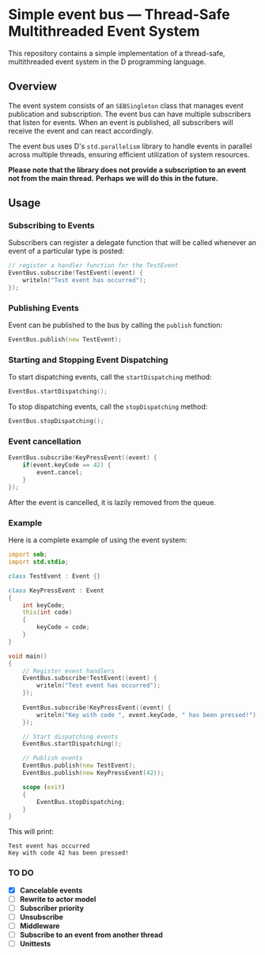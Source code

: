 # **Simple event bus —** Thread-Safe Multithreaded Event System

This repository contains a simple implementation of a thread-safe, multithreaded event system in the D programming language.

## Overview

The event system consists of an `SEBSingleton` class that manages event publication and subscription. The event bus can have multiple subscribers that listen for events. When an event is published, all subscribers will receive the event and can react accordingly.

The event bus uses D's `std.parallelism` library to handle events in parallel across multiple threads, ensuring efficient utilization of system resources.

**Please note that the library does not provide a subscription to an event not from the main thread.** **Perhaps we will do this in the future.**

## Usage

### Subscribing to Events

Subscribers can register a delegate function that will be called whenever an event of a particular type is posted:

```d
// register a handler function for the TestEvent
EventBus.subscribe!TestEvent((event) {
	writeln("Test event has occurred");
});
```

### Publishing Events

Event can be published to the bus by calling the `publish` function:

```d
EventBus.publish(new TestEvent);
```

### Starting and Stopping Event Dispatching

To start dispatching events, call the `startDispatching` method:

```d
EventBus.startDispatching();
```

To stop dispatching events, call the `stopDispatching` method:

```d
EventBus.stopDispatching();
```

### **Event cancellation**

```D
EventBus.subscribe!KeyPressEvent((event) {
	if(event.keyCode == 42) {
		event.cancel;
	}
});
```

After the event is cancelled, it is lazily removed from the queue.

### Example

Here is a complete example of using the event system:

```d
import seb;
import std.stdio;

class TestEvent : Event {}

class KeyPressEvent : Event
{
    int keyCode;
    this(int code)
    {
        keyCode = code;
    }
}

void main()
{
    // Register event handlers
    EventBus.subscribe!TestEvent((event) {
        writeln("Test event has occurred");
    });
  
    EventBus.subscribe!KeyPressEvent((event) {
        writeln("Key with code ", event.keyCode, " has been pressed!");
    });

    // Start dispatching events
    EventBus.startDispatching();

    // Publish events
    EventBus.publish(new TestEvent);
    EventBus.publish(new KeyPressEvent(42));

    scope (exit)
    {
        EventBus.stopDispatching;
    }
}
```

This will print:

```text
Test event has occurred
Key with code 42 has been pressed!
```

### TO DO

* [X] **Cancelable events**
* [ ] **Rewrite to actor model**
* [ ] **Subscriber priority**
* [ ] **Unsubscribe**
* [ ] **Middleware**
* [ ] **Subscribe to an event from another thread**
* [ ] **Unittests**
